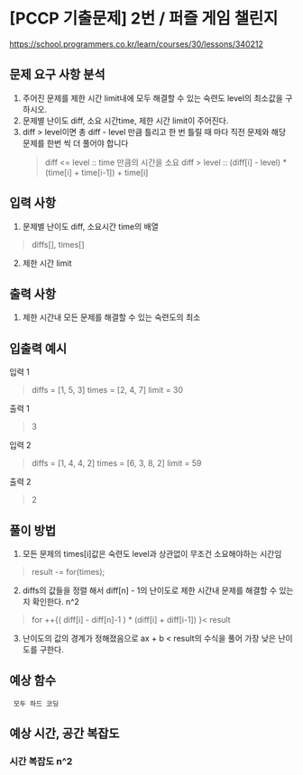 # [PCCP 기출문제] 2번 / 퍼즐 게임 챌린지
https://school.programmers.co.kr/learn/courses/30/lessons/340212

## 문제 요구 사항 분석
1. 주어진 문제를 제한 시간 limit내에 모두 해결할 수 있는 숙련도 level의 최소값을 구하시오.
2. 문제별 난이도 diff, 소요 시간time, 제한 시간 limit이 주어진다.
3. diff > level이면 총 diff - level 만큼 틀리고 한 번 틀릴 때 마다 직전 문제와 해당 문제를 한번 씩 더 풀어야 합니다
	>  diff <= level :: time 만큼의 시간을 소요
	> diff > level :: (diff[i] - level) * (time[i] + time[i-1]) + time[i] 
## 입력 사항
1. 문제별 난이도 diff, 소요시간 time의 배열
 > diffs[], times[]
2. 제한 시간 limit
## 출력 사항
1. 제한 시간내 모든 문제를 해결할 수 있는 숙련도의 최소

## 입출력 예시
입력 1 
> diffs = [1, 5, 3]
> times = [2, 4, 7]
> limit = 30

출력 1
>  3

입력 2 
> diffs = [1, 4, 4, 2]
> times = [6, 3, 8, 2]
> limit = 59

출력 2
>  2

## 풀이 방법
1. 모든 문제의 times[i]값은 숙련도 level과 상관없이 무조건 소요해야하는 시간임
 > result -= for(times);
2. diffs의 값들을 정렬 해서 diff[n] - 1의 난이도로 제한 시간내 문제를 해결할 수 있는지 확인한다. n^2
 >  for ++{( diff[i] - diff[n]-1 ) * (diff[i] + diff[i-1]) }< result
3. 난이도의 값의 경계가 정해졌음으로 ax + b < result의 수식을 풀어 가장 낮은 난이도를 구한다.
## 예상 함수
	 모두 하드 코딩
	 
## 예상 시간, 공간 복잡도
### 시간 복잡도 n^2
